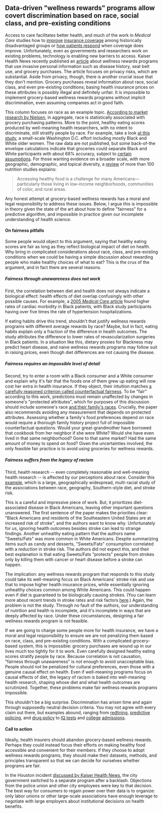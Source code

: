## Data-driven "wellness rewards" programs allow covert discrimination based on race, social class, and pre-existing conditions

Access to care facilitates better health, and much of the work in *Medical Care* studies how to [improve](https://journals.lww.com/lww-medicalcare/Abstract/2018/11000/Insurance_Coverage_and_Utilization_Improve_for.6.aspx) [insurance coverage](https://journals.lww.com/lww-medicalcare/Abstract/2019/04000/Racial_Differences_in_Insurance_Stability_After.2.aspx) among historically disadvantaged groups or [how patients respond](https://journals.lww.com/lww-medicalcare/Abstract/2015/01000/Impact_of_Subsidized_Health_Insurance_Coverage_on.7.aspx) when coverage does improve. Unfortunately, even as governments and researchers work on existing problems, technology is enabling new barriers to access. Kaiser Health News recently published an [article](https://khn.org/news/workplace-wellness-programs-put-employee-privacy-at-risk/) about wellness rewards programs that use invasive personal information such as disease history, seat belt use, and grocery purchases. The article focuses on privacy risks, which are substantial. Aside from privacy, though, there is another crucial issue that they don't mention. Grocery purchases reveal information about race, social class, and even pre-existing conditions; basing health insurance prices on these attributes is possibly illegal and definitely unfair. It is impossible to implement grocery-based wellness rewards programs without implicit discrimination, even assuming companies act in good faith.

This column focuses on race as an example topic. [According to market research by Nielsen](https://www.nielsen.com/us/en/insights/news/2016/fresh-foods-and-flavors-how-multicultural-consumers-are-driving-fresh-grocery-trends.html), in aggregate, race is statistically associated with grocery purchasing patterns. More to the point, healthy eating scores produced by well-meaning health researchers, with no intent to discriminate, still stratify people by race. For example, take a look [at this study](https://www.ncbi.nlm.nih.gov/pubmed/29188879), a small-scale Washington D.C. effort including mostly Black and White older women. The raw data are not published, but some back-of-the envelope calculations indicate that groceries could separate Black and White participants with about 68% accuracy, subject to [certain assumptions](https://ekernf01.github.io/2019-04-27-wellness_rewards_technical_appendix/). For those wanting evidence on a broader scale, with more geographic, demographic, and topical diversity, a [review](http://thefoodtrust.org/uploads/media_items/grocerygap.original.pdf) of more than 100 nutrition studies explains:

> Accessing healthy food is a challenge for many Americans—particularly those
> living in low-income neighborhoods, communities of color, and rural areas.

Any honest attempt at grocery-based wellness rewards has a moral and legal responsibility to address these issues. Below, I argue this is impossible in theory given the state of the art about how to define "fairness" for a predictive algorithm, and impossible in practice given our incomplete understanding of health science.

#### On fairness pitfalls

Some people would object to this argument, saying that healthy eating scores are fair as long as they reflect biological impact of diet on health. Why bring in complicated considerations about race, class, and pre-existing conditions when we could be having a simple discussion about rewarding people who make healthy choices of what to eat? This is the crux of the argument, and in fact there are several reasons. 

##### Fairness through unawareness does not work

First, the correlation between diet and health does not always indicate a biological effect: health effects of diet overlap confusingly with other possible causes. For example, a [2005 *Medical Care* article](https://journals.lww.com/lww-medicalcare/Abstract/2005/03001/Heart_Disease_and_Prevention__Race_and_Age.6.aspx) found higher rates of cardiac morbidity in Black patients, with Black study participants having over five times the rate of hypertension hospitalizations. 

If eating habits drive this trend, shouldn't that justify wellness rewards programs with different average rewards by race? Maybe, but in fact, eating habits explain only a fraction of the difference in health outcomes. The study attributes the difference to lower rates of revascularization surgeries in Black patients. In a situation like this, dietary proxies for Blackness may predict heart disease, and naive wellness rewards programs may follow suit in raising prices, even though diet differences are not causing the disease.

##### Fairness requires an impossible level of detail

Second, try to enter a room with a Black consumer and a White consumer and explain why it's fair that the foods one of them grew up eating will now cost her extra in health insurance. If they object, their intuition matches [a carefully reasoned criterion called counterfactual fairness](https://arxiv.org/abs/1703.06856). To be "fair" according to this work, predictions must remain unaffected by changes in someone's "protected attributes", which for purposes of this discussion should include someone's race [and their family's races](<https://ekernf01.github.io/2019-04-27-wellness_rewards_technical_appendix/>). Crucially, the paper also recommends avoiding any measurement that depends on protected attributes. Assessing whether a family's food preferences depend on race would require a thorough family history project full of impossible counterfactual questions. Would your great-grandmother have borrowed that cookbook from her neighbor if she were White? Would she have even lived in that same neighborhood? Gone to that same market? Had the same amount of money to spend on food? Given the uncertainties involved, the only feasible fair practice is to avoid using groceries for wellness rewards. 

##### Fairness suffers from the legacy of racism

Third, health research -- even completely reasonable and well-meaning health research -- is affected by our perceptions about race. Consider this [example](https://www.ncbi.nlm.nih.gov/pmc/articles/PMC3898713/), which is a large, geographically widespread, multi-racial study of the associations between race, geography, Southern-style diet, and stroke risk.

This is a careful and impressive piece of work. But, it prioritizes diet-associated disease in Black Americans, leaving other important questions unanswered. The first sentence of the paper makes the priorities clear: "Black Americans and residents of the Southeastern United States are at increased risk of stroke", and the authors want to know why. Unfortunately for us, ignoring health outcomes besides stroke can lead to strange findings. Another unhealthy eating pattern that the authors name "Sweets/Fats" was more common in White Americans. Despite summarizing items such as candy and desserts, "Sweets/Fats" consumption correlated with a *reduction* in stroke risk. The authors did not expect this, and their best explanation is that eating Sweets/Fats "protects" people from strokes only by killing them with cancer or heart disease before a stroke can happen. 

The implication: any wellness rewards program that responds to this study could take its well-meaning focus on Black Americans' stroke risk and use that to impose higher health insurance prices, while essentially ignoring unhealthy choices common among White Americans. This could happen even if diet is guaranteed to be biologically causing strokes. (You can learn more about recent trends in stroke rates and risk factors [here](https://www.themedicalcareblog.com/stroke-risk-trends/).) Again, the problem is not the study. Through no fault of the authors, our understanding of nutrition and health is incomplete, and it's incomplete in ways that are deeply affected by race. Under these circumstances, designing a fair wellness rewards program is not feasible. 

If we are going to charge some people more for health insurance, we have a moral and legal responsibility to ensure we are not penalizing them based on race, class, and pre-existing conditions. With a complicated grocery-based system, this is impossible: grocery purchases are wound up in our lives much too tightly for it to work. Even carefully designed healthy eating scores stratify people by race. Because correlation is not causation, "fairness through unawareness" is not enough to avoid unacceptable bias. People should not be penalized for cultural preferences, even those with a genuine causal effect on health. Even if well-meaning programs focus on causal effects of diet, the legacy of racism is baked into well-meaning health research, shaping whose diet and what health outcomes are scrutinized. Together, these problems make fair wellness rewards programs impossible.

This shouldn't be a big surprise. Discrimination has arisen time and again through supposedly neutral decision criteria. You may not agree with every claim out there, but examples abound, ranging from [redlining](https://www.washingtonpost.com/news/wonk/wp/2018/03/28/redlining-was-banned-50-years-ago-its-still-hurting-minorities-today/?noredirect=on&utm_term=.550f150737bc), [predictive policing](https://www.propublica.org/article/machine-bias-risk-assessments-in-criminal-sentencing), and [drug policy](https://www.vocativ.com/underworld/drugs/crack-vs-coke-sentencing/index.html) to [IQ tests](https://www.theatlantic.com/national/archive/2013/05/why-people-keep-misunderstanding-the-connection-between-race-and-iq/275876/) and [college](https://www.thecrimson.com/article/2018/6/21/holistic-admissions-origin/) [admissions](https://www.theroot.com/the-merit-myth-the-white-lies-about-race-conscious-col-1828231903).

#### Call to action

Ideally, health insurers should abandon grocery-based wellness rewards. Perhaps they could instead focus their efforts on making healthy food accessible and convenient for their members. If they choose to adopt wellness rewards programs, they should make their datasets, methods, and principles transparent so that we can decide for ourselves whether programs are fair. 

In the Houston incident [discussed by Kaiser Health News](https://khn.org/news/workplace-wellness-programs-put-employee-privacy-at-risk/), the city government switched to a separate program after a backlash. Objections from the police union and other city employees were key to that decision. The best way for consumers to regain power over their data is to organize: only labor unions or other large-scale associations have enough leverage to negotiate with large employers about institutional decisions on health benefits.
